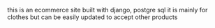 this is an ecommerce site built with django, postgre sql
it is mainly for clothes but can be easily updated to accept other products
